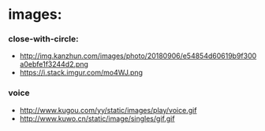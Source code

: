 # images: 

### close-with-circle:
+ http://img.kanzhun.com/images/photo/20180906/e54854d60619b9f300a0ebfe1f3244d2.png
+ https://i.stack.imgur.com/mo4WJ.png

### voice
+ http://www.kugou.com/yy/static/images/play/voice.gif
+ http://www.kuwo.cn/static/image/singles/gif.gif